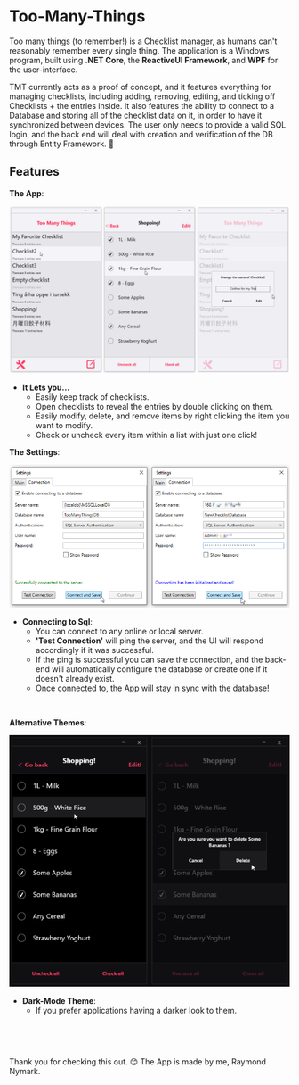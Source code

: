# Too-Many-Things
 Too many things (to remember!) is a Checklist manager, as humans can't reasonably remember every single thing.
 The application is a Windows program, built using **.NET Core**, the **ReactiveUI Framework**, and **WPF** for the user-interface.
 
TMT currently acts as a proof of concept, and it features everything for managing checklists, including adding, removing, editing, and ticking off Checklists + the entries inside. It also features the ability to connect to a Database and storing all of the checklist data on it, in order to have it synchronized between devices. The user only needs to provide a valid SQL login, and the back end will deal with creation and verification of the DB through Entity Framework. 🙂
 
## Features
**The App**:

![5](https://github.com/RaymondNymark/Too-Many-Things/blob/main/raw-assets/readme/Screenshot5.png "The App")
- **It Lets you...**
  - Easily keep track of checklists.
  - Open checklists to reveal the entries by double clicking on them.
  - Easily modify, delete, and remove items by right clicking the item you want to modify.
  - Check or uncheck every item within a list with just one click!

**The Settings**:

![3](https://github.com/RaymondNymark/Too-Many-Things/blob/main/raw-assets/readme/Screenshot3.png "The Settings Window")

- **Connecting to Sql**:
  - You can connect to any online or local server.
  - **'Test Connection'** will ping the server, and the UI will respond accordingly if it was successful.
  - If the ping is successful you can save the connection, and the back-end will automatically configure the database or create one if it doesn't already exist.
  - Once connected to, the App will stay in sync with the database!
  
       
       
**Alternative Themes**:

![4](https://github.com/RaymondNymark/Too-Many-Things/blob/main/raw-assets/readme/Screenshot4.png "Alternative Theme")

- **Dark-Mode Theme**:
  - If you prefer applications having a darker look to them.


      
      
             
             
Thank you for checking this out. 😊 The App is made by me, Raymond Nymark.
